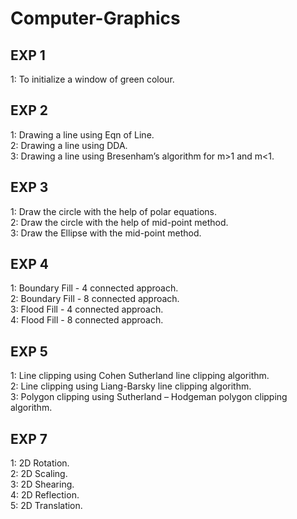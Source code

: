 # Computer-Graphics
## EXP 1 ##
1: To initialize a window of green colour. <br/>
## EXP 2 ##
1: Drawing a line using Eqn of Line.<br/>
2: Drawing a line using DDA.<br/>
3: Drawing a line using Bresenham’s algorithm for m>1 and m<1.<br/>
## EXP 3 ##
1: Draw the circle with the help of polar equations. <br/>
2: Draw the circle with the help of mid-point method. <br/>
3: Draw the Ellipse with the mid-point method. <br/>
## EXP 4 ##
1: Boundary Fill - 4 connected approach. <br/>
2: Boundary Fill - 8 connected approach. <br/>
3: Flood Fill - 4 connected approach. <br/>
4: Flood Fill - 8 connected approach. <br/>
## EXP 5 ##
1: Line clipping using Cohen Sutherland line clipping algorithm. <br/>
2: Line clipping using Liang-Barsky line clipping algorithm. <br/>
3: Polygon clipping using Sutherland – Hodgeman polygon clipping algorithm. <br/>
## EXP 7 ##
1: 2D Rotation. <br/>
2: 2D Scaling. <br/>
3: 2D Shearing. </br>
4: 2D Reflection. <br/>
5: 2D Translation. <br/>
